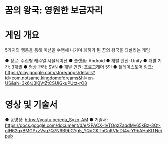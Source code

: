 # 꿈의 왕국: 영원한 보금자리
# 게임 개요
5가지의 행동을 통해 미션을 수행해 나가며 폐허가 된 꿈의 왕국을 되살리는 게임

● 장르: 수집형 캐주얼 시뮬레이션
● 플랫폼: Android
● 개발 엔진: Unity
● 개발 기간: 3개월
● 형상 관리: SVN
● 개발 인원: 프로그래머 5인
● 플레이스토어 링크: https://play.google.com/store/apps/details?id=com.notsame.kingdomofdreams&hl=en-US&ah=3k6rJ3KjVtZtCSUiGxuPUtz-rO8
# 영상 및 기술서
● 동영상: https://youtu.be/eda_Syzq-AM
● 기술서: https://docs.google.com/document/d/e/2PACX-1vTOqzZaqdMv65kBz-3Qt-oIH62qxBMGPxzVsq7Q7N9B9bGYg5_YQdGKThCnKVIeDt4vrY9bAHoKlTNe/pub

